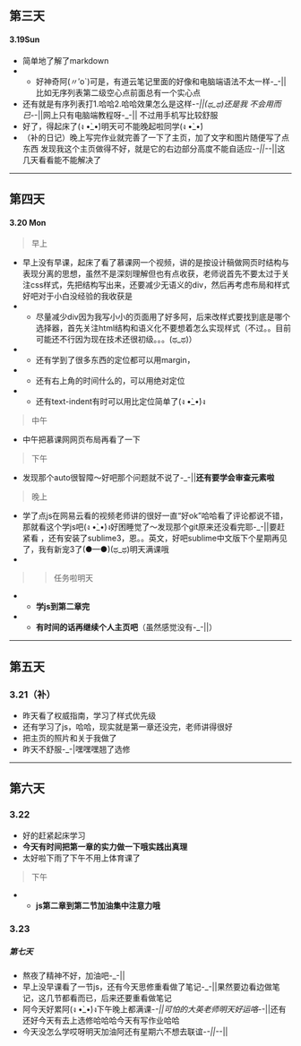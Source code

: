 ## 第三天
#### 3.19Sun
- 简单地了解了markdown
- - 好神奇阿(〃′o`)可是，有道云笔记里面的好像和电脑端语法不太一样-_-||比如无序列表第二级空心点前面总有一个实心点
- 还有就是有序列表打1.哈哈2.哈哈效果怎么是这样-_-||(ಥ_ಥ)还是我 不会用而已-_-||网上只有电脑端教程呀-_-|| 不过用手机写比较舒服
- 好了，得起床了(ง •̀_•́)明天可不能晚起啦同学(ง •̀_•́)
- （补的日记）晚上写完作业就完善了一下了主页，加了文字和图片随便写了点东西
发现我这个主页做得不好，就是它的右边部分高度不能自适应-_-||-_-||这几天看看能不能解决了

---
## 第四天
#### 3.20 Mon
> 早上
- 早上没有早课，起床了看了慕课网一个视频，讲的是按设计稿做网页时结构与表现分离的思想，虽然不是深刻理解但也有点收获，老师说首先不要太过于关注css样式，先把结构写出来，还要减少无语义的div，然后再考虑布局和样式好吧对于小白没经验的我收获是
- - 尽量减少div因为我写小小的页面用了好多阿，后来改样式要找到底是哪个选择器，首先关注html结构和语义化不要想着怎么实现样式（不过。。目前可能还不行因为现在技术还很初级。。。(ಥ_ಥ)）
- - 还有学到了很多东西的定位都可以用margin，
- - 还有右上角的时间什么的，可以用绝对定位
- - 还有text-indent有时可以用比定位简单了(ง •̀_•́)ง
> 中午
- 中午把慕课网网页布局再看了一下
> 下午
- 发现那个auto很智障～好吧那个问题就不说了-_-||**还有要学会审查元素啦**
> 晚上
- 学了点js在网易云看的视频老师讲的很好一直“好ok”哈哈看了评论都说不错，那就看这个学js吧(ง •̀_•́)ง好困睡觉了～发现那个git原来还没看完耶-_-||要赶紧看 ，还有安装了sublime3，恩。。英文，好吧sublime中文版下个星期再见了，我有新宠3了(●—●)(ಥ_ಥ)明天满课哦
- 
> > 任务啦明天
- - **学js到第二章完**
- - **有时间的话再继续个人主页吧**（虽然感觉没有-_-||）

---
## 第五天
### 3.21（补）
- 昨天看了权威指南，学习了样式优先级
- 还有学习了js，哈哈，现实就是第一章还没完，老师讲得很好
- 把主页的照片和关于我做了
- 昨天不舒服-_-|嘿嘿嘿翘了选修

---

## 第六天
### 3.22
- 好的赶紧起床学习
- **今天有时间把第一章的实力做一下哦实践出真理**
-  太好啦下雨了下午不用上体育课了
> 下午
- -  **js第二章到第二节加油集中注意力哦**
### 3.23
##### 第七天
- 熬夜了精神不好，加油吧-_-||
- 早上没早课看了一节js，还有今天思修重看做了笔记-_-||果然要边看边做笔记，这几节都看而已，后来还要重看做笔记
- 阿今天好累阿(ง •̀_•́)ง下午晚上都满课-_-||可怕的大英老师明天好运咯-_-||还有还好今天有去上选修哈哈哈今天有写作业哈哈
- 今天没怎么学哎呀明天加油阿还有星期六不想去联谊-_-||-_-||
